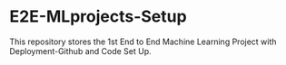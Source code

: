# E2E-MLprojects-Setup
This repository stores the 1st End to End Machine Learning Project  with Deployment-Github and Code Set Up.
